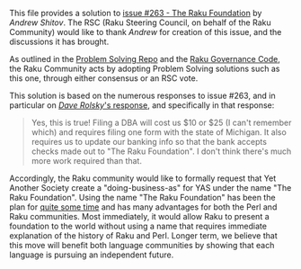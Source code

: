 This file provides a solution to [issue #263 - The Raku Foundation](https://github.com/Raku/problem-solving/issues/263) by *Andrew Shitov*.  The RSC (Raku Steering Council, on behalf of the Raku Community) would like to thank *Andrew* for creation of this issue, and the discussions it has brought.

As outlined in the [Problem Solving Repo](https://github.com/Raku/problem-solving) and the [Raku Governance Code](https://github.com/Raku/Raku-Steering-Council/blob/main/papers/Raku_Steering_Council_Code.md), the Raku Community acts by adopting Problem Solving solutions such as this one, through either consensus or an RSC vote.

This solution is based on the numerous responses to issue #263, and in particular on [*Dave Rolsky*'s response](https://github.com/Raku/problem-solving/issues/263#issuecomment-782888300), and specifically in that response:

> Yes, this is true! Filing a DBA will cost us $10 or $25 (I can't remember which) and requires filing one form with the state of Michigan. It  also requires us to update our banking info so that the bank accepts checks made out to "The Raku Foundation". I don't think there's much more  work required than that.

Accordingly, the Raku community would like to formally request that Yet Another Society create a "doing-business-as" for YAS under the name "The Raku Foundation".  Using the name "The Raku Foundation" has been the plan for [quite some time](https://github.com/Raku/problem-solving/blob/master/solutions/language/Path-to-Raku.md#relationship-with-the-perl-foundation) and has many advantages for both the Perl and Raku communities.  Most immediately, it would allow Raku to present a foundation to the world without using a name that requires immediate explanation of the history of Raku and Perl.  Longer term, we believe that this move will benefit both language communities by showing that each language is pursuing an independent future.
